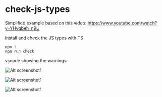 # check-js-types

Simplified example based on this video: https://www.youtube.com/watch?v=YHvqbeh_n9U

Install and check the JS types with TS

```
npm i
npm run check
```

vscode showing the warnings:

![Alt screenshot1](https://raw.githubusercontent.com/helio-frota/check-js-types/master/vscode1.jpg)

![Alt screenshot1](https://raw.githubusercontent.com/helio-frota/check-js-types/master/vscode2.jpg)

![Alt screenshot1](https://raw.githubusercontent.com/helio-frota/check-js-types/master/vscode3.jpg)